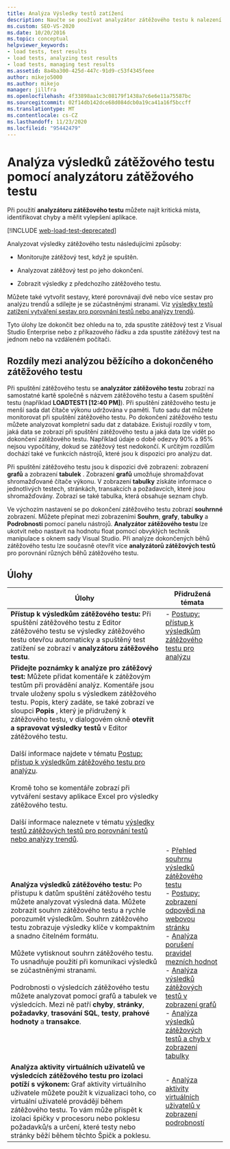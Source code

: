 ```yaml
---
title: Analýza Výsledky testů zatížení
description: Naučte se používat analyzátor zátěžového testu k nalezení problémových míst, identifikaci chyb a vylepšení měření v aplikaci.
ms.custom: SEO-VS-2020
ms.date: 10/20/2016
ms.topic: conceptual
helpviewer_keywords:
- load tests, test results
- load tests, analyzing test results
- load tests, managing test results
ms.assetid: 8a4ba300-425d-447c-91d9-c53f4345feee
author: mikejo5000
ms.author: mikejo
manager: jillfra
ms.openlocfilehash: 4f33898aa1c3c08179f1438a7c6e6e11a75587bc
ms.sourcegitcommit: 02f14db142dce68d084dcb0a19ca41a16f5bccff
ms.translationtype: MT
ms.contentlocale: cs-CZ
ms.lasthandoff: 11/23/2020
ms.locfileid: "95442479"
---
```

# <a name="analyze-load-test-results-using-the-load-test-analyzer"></a>Analýza výsledků zátěžového testu pomocí analyzátoru zátěžového testu

Při použití **analyzátoru zátěžového testu** můžete najít kritická místa, identifikovat chyby a měřit vylepšení aplikace.

[!INCLUDE [web-load-test-deprecated](includes/web-load-test-deprecated.md)]

Analyzovat výsledky zátěžového testu následujícími způsoby:

- Monitorujte zátěžový test, když je spuštěn.

- Analyzovat zátěžový test po jeho dokončení.

- Zobrazit výsledky z předchozího zátěžového testu.

Můžete také vytvořit sestavy, které porovnávají dvě nebo více sestav pro analýzu trendů a sdílejte je se zúčastněnými stranami. Viz [výsledky testů zatížení vytváření sestav pro porovnání testů nebo analýzy trendů](../test/compare-load-test-results.md).

Tyto úlohy lze dokončit bez ohledu na to, zda spustíte zátěžový test z Visual Studio Enterprise nebo z příkazového řádku a zda spustíte zátěžový test na jednom nebo na vzdáleném počítači.

## <a name="differences-between-analyzing-a-running-and-a-completed-load-test"></a>Rozdíly mezi analýzou běžícího a dokončeného zátěžového testu

Při spuštění zátěžového testu se **analyzátor zátěžového testu** zobrazí na samostatné kartě společně s názvem zátěžového testu a časem spuštění testu (například **LOADTEST1 [12:40 PM]**). Při spuštění zátěžového testu je menší sada dat čítače výkonu udržována v paměti. Tuto sadu dat můžete monitorovat při spuštění zátěžového testu. Po dokončení zátěžového testu můžete analyzovat kompletní sadu dat z databáze. Existují rozdíly v tom, jaká data se zobrazí při spuštění zátěžového testu a jaká data lze vidět po dokončení zátěžového testu. Například údaje o době odezvy 90% a 95% nejsou vypočítány, dokud se zátěžový test nedokončí. K určitým rozdílům dochází také ve funkcích nástrojů, které jsou k dispozici pro analýzu dat.

Při spuštění zátěžového testu jsou k dispozici dvě zobrazení: zobrazení **grafů** a zobrazení **tabulek** . Zobrazení **grafů** umožňuje shromažďovat shromažďované čítače výkonu. V zobrazení **tabulky** získáte informace o jednotlivých testech, stránkách, transakcích a požadavcích, které jsou shromažďovány. Zobrazí se také tabulka, která obsahuje seznam chyb.

Ve výchozím nastavení se po dokončení zátěžového testu zobrazí **souhrnné** zobrazení. Můžete přepínat mezi zobrazeními **Souhrn**, **grafy**, **tabulky** a **Podrobnosti** pomocí panelu nástrojů. **Analyzátor zátěžového testu** lze ukotvit nebo nastavit na hodnotu float pomocí obvyklých technik manipulace s oknem sady Visual Studio. Při analýze dokončených běhů zátěžového testu lze současně otevřít více **analyzátorů zátěžových testů** pro porovnání různých běhů zátěžového testu.

## <a name="tasks"></a>Úlohy

|Úlohy|Přidružená témata|
|-|-|
|**Přístup k výsledkům zátěžového testu:** Při spuštění zátěžového testu z Editor zátěžového testu se výsledky zátěžového testu otevřou automaticky a spuštěný test zatížení se zobrazí v **analyzátoru zátěžového testu**.|-   [Postupy: přístup k výsledkům zátěžového testu pro analýzu](../test/how-to-access-load-test-results-for-analysis.md)|
|**Přidejte poznámky k analýze pro zátěžový test:** Můžete přidat komentáře k zátěžovým testům při provádění analýz. Komentáře jsou trvale uloženy spolu s výsledkem zátěžového testu. Popis, který zadáte, se také zobrazí ve sloupci **Popis** , který je přidružený k zátěžového testu, v dialogovém okně **otevřít a spravovat výsledky testů** v Editor zátěžového testu.<br /><br /> Další informace najdete v tématu [Postup: přístup k výsledkům zátěžového testu pro analýzu](../test/how-to-access-load-test-results-for-analysis.md).<br /><br /> Kromě toho se komentáře zobrazí při vytváření sestavy aplikace Excel pro výsledky zátěžového testu.<br /><br /> Další informace naleznete v tématu [výsledky testů zátěžových testů pro porovnání testů nebo analýzy trendů](../test/compare-load-test-results.md).||
|**Analýza výsledků zátěžového testu:** Po přístupu k datům spuštění zátěžového testu můžete analyzovat výsledná data. Můžete zobrazit souhrn zátěžového testu a rychle porozumět výsledkům. Souhrn zátěžového testu zobrazuje výsledky klíče v kompaktním a snadno čitelném formátu.<br /><br /> Můžete vytisknout souhrn zátěžového testu. To usnadňuje použití při komunikaci výsledků se zúčastněnými stranami.<br /><br /> Podrobnosti o výsledcích zátěžového testu můžete analyzovat pomocí grafů a tabulek ve výsledcích. Mezi ně patří **chyby**, **stránky**, **požadavky**, **trasování SQL**, **testy**, **prahové hodnoty** a **transakce**.|-   [Přehled souhrnu výsledků zátěžového testu](../test/load-test-results-summary-overview.md)<br />-   [Postupy: zobrazení odpovědi na webovou stránku](../test/how-to-view-web-page-response-time-in-a-load-test.md)<br />-   [Analýza porušení pravidel mezních hodnot](../test/analyze-threshold-rule-violations-in-load-tests.md)<br />-   [Analýza výsledků zátěžových testů v zobrazení grafů](../test/analyze-load-test-results-in-the-graphs-view.md)<br />-   [Analýza výsledků zátěžových testů a chyb v zobrazení tabulky](../test/analyze-load-test-results-and-errors-in-the-tables-view.md)|
|**Analýza aktivity virtuálních uživatelů ve výsledcích zátěžového testu pro izolaci potíží s výkonem:** Graf aktivity virtuálního uživatele můžete použít k vizualizaci toho, co virtuální uživatelé provádějí během zátěžového testu. To vám může přispět k izolaci špičky v procesoru nebo poklesu požadavků/s a určení, které testy nebo stránky běží během těchto Špičk a poklesu.|-   [Analýza aktivity virtuálních uživatelů v zobrazení podrobností](../test/analyze-load-test-virtual-user-activity-in-the-details-view.md)|
